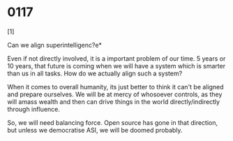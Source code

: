 # 0117

[1]

Can we align superintelligenc?e*

Even if not directly involved, it is a important problem of our time. 5 years or 10 years, that future is coming when we will have a system which is smarter than us in all tasks. How do we actually align such a system?

When it comes to overall humanity, its just better to think it can't be aligned and prepare ourselves. We will be at mercy of whosoever controls, as they will amass wealth and then can drive things in the world directly/indirectly through influence.

So, we will need balancing force. Open source has gone in that direction, but unless we democratise ASI, we will be doomed probably.

